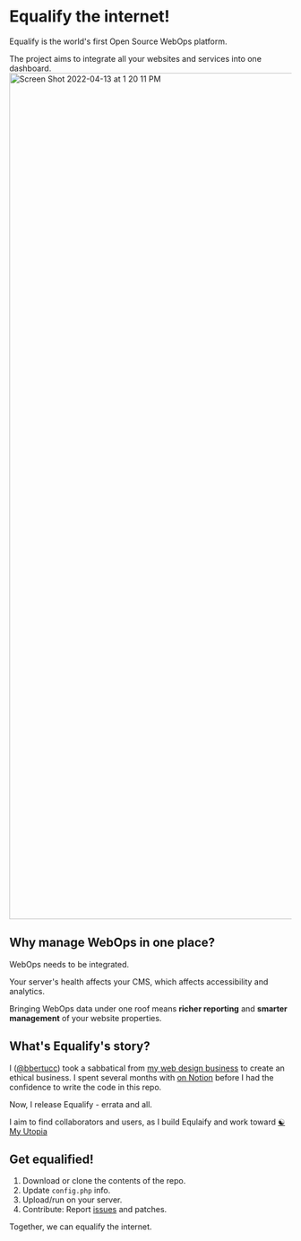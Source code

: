 # Equalify the internet!
Equalify is the world's first Open Source WebOps platform.

The project aims to integrate all your websites and services into one dashboard. 
<img width="1510" alt="Screen Shot 2022-04-13 at 1 20 11 PM" src="https://user-images.githubusercontent.com/46652/163245142-f9844463-ba06-466e-aac1-92e069d07994.png">

## Why manage WebOps in one place?
WebOps needs to be integrated.

Your server's health affects your CMS, which affects accessibility and analytics.

Bringing WebOps data under one roof means **richer reporting** and **smarter management** of your website properties.

## What's Equalify's story?
I ([@bbertucc](https://github.com/bbertucc/)) took a sabbatical from [my web design business](https://decubing.com/) to create an ethical business. I spent several months with [on Notion](https://bbertucc.notion.site/Ethical-Business-7d8cb00d2e5f4558998450d6e38a61b6) before I had the confidence to write the code in this repo. 

Now, I release Equalify - errata and all. 

I aim to find collaborators and users, as I build Equlaify and work toward [☯️ My Utopia](https://bbertucc.notion.site/My-Ethical-Business-a55c25006c5c4b53b233df1f5c9df4da)

## Get equalified!
1. Download or clone the contents of the repo.
2. Update `config.php` info.
3. Upload/run on your server.
4. Contribute: Report [issues](https://github.com/bbertucc/equalify/issues) and patches.

Together, we can equalify the internet.
